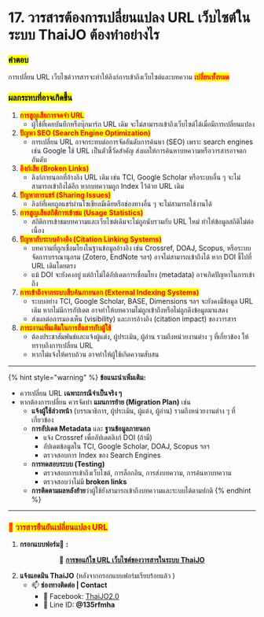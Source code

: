 # 17. วารสารต้องการเปลี่ยนแปลง URL เว็บไซต์ในระบบ ThaiJO ต้องทำอย่างไร

### <mark style="color:$success;">คำตอบ</mark>

การเปลี่ยน URL เว็บไซต์วารสารจะทำให้ลิงก์การเข้าถึงเว็บไซต์และบทความ <mark style="color:red;">**เปลี่ยนทั้งหมด**</mark>

### <mark style="color:$success;">ผลกระทบที่อาจเกิดขึ้น</mark>

1. <mark style="color:red;">**การสูญเสียการจดจำ URL**</mark>
   * ผู้ใช้ที่เคยบันทึกหรือบุ๊กมาร์ก URL เดิม จะไม่สามารถเข้าถึงเว็บไซต์ได้เมื่อมีการเปลี่ยนแปลง
2. <mark style="color:red;">**ปัญหา SEO (Search Engine Optimization)**</mark>
   * การเปลี่ยน URL อาจกระทบต่อการจัดอันดับการค้นหา (SEO) เพราะ search engines เช่น Google ใช้ URL เป็นตัวชี้วัดสำคัญ ส่งผลให้การค้นหาบทความหรือวารสารอาจตกอันดับ
3. <mark style="color:red;">**ลิงก์เสีย (Broken Links)**</mark>
   * ลิงก์ภายนอกที่อ้างอิง URL เดิม เช่น TCI, Google Scholar หรือระบบอื่น ๆ จะไม่สามารถเข้าถึงได้อีก หากบทความถูก Index ไว้ด้วย URL เดิม
4. <mark style="color:red;">**ปัญหาการแชร์ (Sharing Issues)**</mark>
   * ลิงก์ที่เคยถูกแชร์ผ่านโซเชียลมีเดียหรือช่องทางอื่น ๆ จะไม่สามารถใช้งานได้
5. <mark style="color:red;">**การสูญเสียสถิติการเข้าชม (Usage Statistics)**</mark>
   * สถิติการเข้าชมบทความและเว็บไซต์เดิมจะไม่ถูกนับรวมกับ URL ใหม่ ทำให้ข้อมูลสถิติไม่ต่อเนื่อง
6. <mark style="color:red;">**ปัญหากับระบบอ้างอิง (Citation Linking Systems)**</mark>
   * บทความที่ถูกเชื่อมโยงในฐานข้อมูลอ้างอิง เช่น Crossref, DOAJ, Scopus, หรือระบบจัดการบรรณานุกรม (Zotero, EndNote ฯลฯ) อาจไม่สามารถเข้าถึงได้ หาก DOI ชี้ไปที่ URL เดิมโดยตรง
   * แม้ DOI จะยังคงอยู่ แต่ถ้าไม่ได้อัปเดตการเชื่อมโยง (metadata) อาจเกิดปัญหาในการเข้าถึง
7. <mark style="color:red;">**การเข้าถึงจากระบบสืบค้นภายนอก (External Indexing Systems)**</mark>
   * ระบบอย่าง TCI, Google Scholar, BASE, Dimensions ฯลฯ จะยังคงมีข้อมูล URL เดิม หากไม่มีการอัปเดต อาจทำให้บทความไม่ถูกเข้าถึงหรือไม่ถูกดึงข้อมูลมาแสดง
   * ส่งผลต่อการมองเห็น (visibility) และการอ้างอิง (citation impact) ของวารสาร
8. <mark style="color:red;">**ภาระงานเพิ่มเติมในการสื่อสารกับผู้ใช้**</mark>
   * ต้องประชาสัมพันธ์และแจ้งผู้แต่ง, ผู้ประเมิน, ผู้อ่าน รวมถึงหน่วยงานต่าง ๆ ที่เกี่ยวข้อง ให้ทราบถึงการเปลี่ยน URL
   * หากไม่แจ้งให้ครบถ้วน อาจทำให้ผู้ใช้เกิดความสับสน

***

{% hint style="warning" %}
**ข้อแนะนำเพิ่มเติม:**

* ควรเปลี่ยน URL **เฉพาะกรณีจำเป็นจริง ๆ**
* หากต้องการเปลี่ยน ควรจัดทำ **แผนการย้าย (Migration Plan)** เช่น
  * **แจ้งผู้ใช้ล่วงหน้า** (บรรณาธิการ, ผู้ประเมิน, ผู้แต่ง, ผู้อ่าน) รวมถึงหน่วยงานต่าง ๆ ที่เกี่ยวข้อง
  * **การอัปเดต Metadata** และ **ฐานข้อมูลภายนอก**&#x20;
    * แจ้ง Crossref เพื่ออัปเดตลิงก์ DOI (ถ้ามี)
    * อัปเดตข้อมูลใน TCI, Google Scholar, DOAJ, Scopus ฯลฯ
    * ตรวจสอบการ Index ของ Search Engines
  * **การทดสอบระบบ (Testing)**
    * ตรวจสอบการเข้าถึงเว็บไซต์, การล็อกอิน, การส่งบทความ, การค้นหาบทความ
    * ตรวจสอบว่าไม่มี **broken links**
  * **การติดตามผลหลังย้าย**ว่าผู้ใช้ยังสามารถเข้าถึงบทความและระบบได้ตามปกติ
{% endhint %}

***

### <mark style="color:red;background-color:yellow;">📌</mark> <mark style="color:red;background-color:yellow;"></mark><mark style="color:red;background-color:yellow;">**วารสารยืนยันเปลี่ยนแปลง URL**</mark>

1. **กรอกแบบฟอร์ม**📄 **:**&#x20;

<p align="center">🔗 <a href="https://forms.gle/KgPH6cvqc2NTtoNK6"><strong>การขอแก้ไข URL เว็บไซต์ของวารสารในระบบ ThaiJO</strong></a></p>

2. **แจ้งแอดมิน ThaiJO** (หลังจากกรอกแบบฟอร์มเรียบร้อยแล้ว )
   * 📫 **ช่องทางติดต่อ | Contact**
     * 📩 Facebook: [ThaiJO2.0](https://www.facebook.com/ThaiJo2.0)
     * 📩 Line ID: **@135rfmha**
